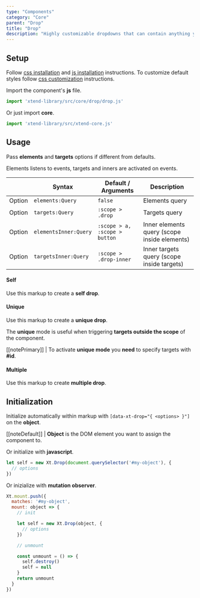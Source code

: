 ```yaml
---
type: "Components"
category: "Core"
parent: "Drop"
title: "Drop"
description: "Highly customizable dropdowns that can contain anything you want."
---
```


## Setup

Follow [css installation](/introduction/getting-started/setup#css-installation) and [js installation](/introduction/getting-started/setup#js-installation) instructions. To customize default styles follow [css customization](/introduction/getting-started/setup#css-customization) instructions.

Import the component's **js** file.

```jsx
import 'xtend-library/src/core/drop/drop.js'
```

Or just import **core**.

```jsx
import 'xtend-library/src/xtend-core.js'
```

## Usage

Pass **elements** and **targets** options if different from defaults.

Elements listens to events, targets and inners are activated on events.

<div class="table-scroll">

|                         | Syntax                                    | Default / Arguments                       | Description                   |
| ----------------------- | ----------------------------------------- | ----------------------------- | ----------------------------- |
| Option                  | `elements:Query`                          | `false`        | Elements query            |
| Option                  | `targets:Query`                          | `:scope > .drop`        | Targets query            |
| Option                  | `elementsInner:Query`                          | `:scope > a, :scope > button`        | Inner elements query (scope inside elements)            |
| Option                  | `targetsInner:Query`                          | `:scope > .drop-inner`        | Inner targets query (scope inside targets)           |

</div>

#### Self

Use this markup to create a **self drop**.

<script type="text/plain" class="language-markup">
  <div class="drop-container" data-xt-drop>
  
    <button type="button">
      <!-- content -->
    </button>
    
    <div class="drop">
      <div class="drop-inner">
        <!-- content -->
      </div>
    </div>
    
  </div>
</script>

<demo>
  <demovanilla src="vanilla/components/core/drop/self">
  </demovanilla>
</demo>

#### Unique

Use this markup to create a **unique drop**.

The **unique** mode is useful when triggering **targets outside the scope** of the component.

[[notePrimary]]
| To activate **unique mode** you **need** to specify targets with **#id**.

<script type="text/plain" class="language-markup">
  <button type="button" data-xt-drop="{ targets: '#drop--unique' }">
    <!-- content -->
  </button>
  
  <div class="drop-container">
    <div class="drop" id="drop--unique">
      <div class="drop-inner">
        <!-- content -->
      </div>
    </div>
  </div>
</script>

<demo>
  <demovanilla src="vanilla/components/core/drop/unique">
  </demovanilla>
</demo>

#### Multiple

Use this markup to create **multiple drop**.

<script type="text/plain" class="language-markup">
  <div data-xt-drop="{ elements: ':scope > .drop-container', targets: ':scope > .drop-container > .drop' }">
  
    <div class="drop-container">
    
      <button type="button">
        <!-- content -->
      </button>
      
      <div class="drop">
        <div class="drop-inner">
          <!-- content -->
        </div>
      </div>
      
    </div>
    
    <div class="drop-container">
    
      <button type="button">
        <!-- content -->
      </button>
      
      <div class="drop">
        <div class="drop-inner">
          <!-- content -->
        </div>
      </div>
      
    </div>
    
  </div>
</script>

<demo>
  <demovanilla src="vanilla/components/core/drop/multiple">
  </demovanilla>
</demo>

## Initialization

Initialize automatically within markup with `[data-xt-drop="{ <options> }"]` on the **object**.

[[noteDefault]]
| **Object** is the DOM element you want to assign the component to.

Or initialize with **javascript**.

```js
let self = new Xt.Drop(document.querySelector('#my-object'), {
  // options
})
```

Or inizialize with **mutation observer**.

```js
Xt.mount.push({
  matches: '#my-object',
  mount: object => {
    // init

    let self = new Xt.Drop(object, {
      // options
    })

    // unmount

    const unmount = () => {
      self.destroy()
      self = null
    }
    return unmount
  }
})
```
